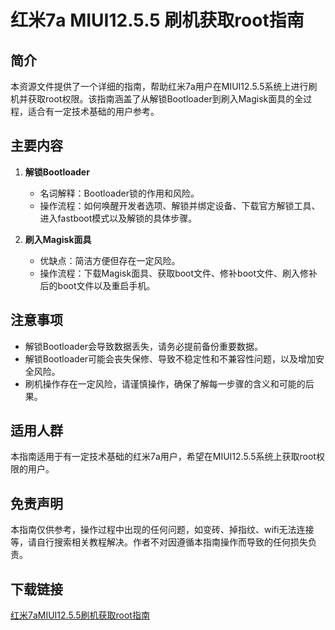 # 红米7a MIUI12.5.5 刷机获取root指南

## 简介
本资源文件提供了一个详细的指南，帮助红米7a用户在MIUI12.5.5系统上进行刷机并获取root权限。该指南涵盖了从解锁Bootloader到刷入Magisk面具的全过程，适合有一定技术基础的用户参考。

## 主要内容
1. **解锁Bootloader**
   - 名词解释：Bootloader锁的作用和风险。
   - 操作流程：如何唤醒开发者选项、解锁并绑定设备、下载官方解锁工具、进入fastboot模式以及解锁的具体步骤。

2. **刷入Magisk面具**
   - 优缺点：简洁方便但存在一定风险。
   - 操作流程：下载Magisk面具、获取boot文件、修补boot文件、刷入修补后的boot文件以及重启手机。

## 注意事项
- 解锁Bootloader会导致数据丢失，请务必提前备份重要数据。
- 解锁Bootloader可能会丧失保修、导致不稳定性和不兼容性问题，以及增加安全风险。
- 刷机操作存在一定风险，请谨慎操作，确保了解每一步骤的含义和可能的后果。

## 适用人群
本指南适用于有一定技术基础的红米7a用户，希望在MIUI12.5.5系统上获取root权限的用户。

## 免责声明
本指南仅供参考，操作过程中出现的任何问题，如变砖、掉指纹、wifi无法连接等，请自行搜索相关教程解决。作者不对因遵循本指南操作而导致的任何损失负责。

## 下载链接

[红米7aMIUI12.5.5刷机获取root指南](https://pan.quark.cn/s/bbfe416543d9)